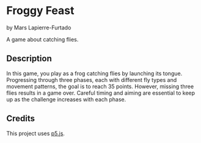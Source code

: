 # Froggy Feast
by Mars Lapierre-Furtado

A game about catching flies.


## Description
In this game, you play as a frog catching flies by launching its tongue. Progressing through three phases, each with different fly types and movement patterns, the goal is to reach 35 points. However, missing three flies results in a game over. Careful timing and aiming are essential to keep up as the challenge increases with each phase.

## Credits

This project uses [p5.js](https://p5js.org).
